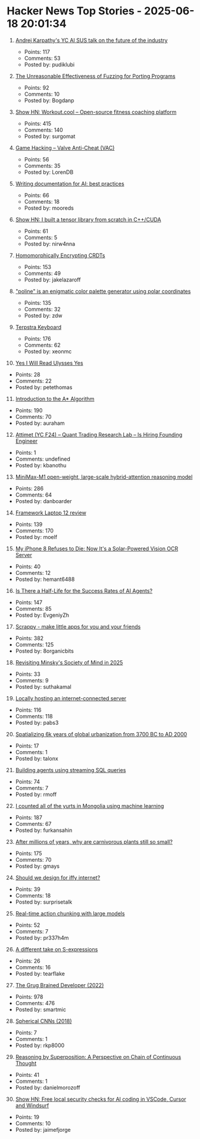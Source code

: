# Hacker News Top Stories - 2025-06-18 20:01:34

1. [Andrej Karpathy's YC AI SUS talk on the future of the industry](https://www.donnamagi.com/articles/karpathy-yc-talk)
   - Points: 117
   - Comments: 53
   - Posted by: pudiklubi

2. [The Unreasonable Effectiveness of Fuzzing for Porting Programs](https://rjp.io/blog/2025-06-17-unreasonable-effectiveness-of-fuzzing)
   - Points: 92
   - Comments: 10
   - Posted by: Bogdanp

3. [Show HN: Workout.cool – Open-source fitness coaching platform](https://github.com/Snouzy/workout-cool)
   - Points: 415
   - Comments: 140
   - Posted by: surgomat

4. [Game Hacking – Valve Anti-Cheat (VAC)](https://codeneverdies.github.io/posts/gh-2/)
   - Points: 56
   - Comments: 35
   - Posted by: LorenDB

5. [Writing documentation for AI: best practices](https://docs.kapa.ai/improving/writing-best-practices)
   - Points: 66
   - Comments: 18
   - Posted by: mooreds

6. [Show HN: I built a tensor library from scratch in C++/CUDA](https://github.com/nirw4nna/dsc)
   - Points: 61
   - Comments: 5
   - Posted by: nirw4nna

7. [Homomorphically Encrypting CRDTs](https://jakelazaroff.com/words/homomorphically-encrypted-crdts/)
   - Points: 153
   - Comments: 49
   - Posted by: jakelazaroff

8. ["poline" is an enigmatic color palette generator using polar coordinates](https://meodai.github.io/poline/)
   - Points: 135
   - Comments: 32
   - Posted by: zdw

9. [Terpstra Keyboard](http://terpstrakeyboard.com/web-app/keys.htm)
   - Points: 176
   - Comments: 62
   - Posted by: xeonmc

10. [Yes I Will Read Ulysses Yes](https://www.theatlantic.com/magazine/archive/2025/07/zachary-leader-richard-ellmann-james-joyce-review/682907/)
   - Points: 28
   - Comments: 22
   - Posted by: petethomas

11. [Introduction to the A* Algorithm](https://www.redblobgames.com/pathfinding/a-star/introduction.html)
   - Points: 190
   - Comments: 70
   - Posted by: auraham

12. [Attimet (YC F24) – Quant Trading Research Lab – Is Hiring Founding Engineer](https://www.ycombinator.com/companies/attimet/jobs/b1w9pjE-founding-engineer)
   - Points: 1
   - Comments: undefined
   - Posted by: kbanothu

13. [MiniMax-M1 open-weight, large-scale hybrid-attention reasoning model](https://github.com/MiniMax-AI/MiniMax-M1)
   - Points: 286
   - Comments: 64
   - Posted by: danboarder

14. [Framework Laptop 12 review](https://arstechnica.com/gadgets/2025/06/framework-laptop-12-review-im-excited-to-see-what-the-2nd-generation-looks-like/)
   - Points: 139
   - Comments: 170
   - Posted by: moelf

15. [My iPhone 8 Refuses to Die: Now It's a Solar-Powered Vision OCR Server](https://terminalbytes.com/iphone-8-solar-powered-vision-ocr-server/)
   - Points: 40
   - Comments: 12
   - Posted by: hemant6488

16. [Is There a Half-Life for the Success Rates of AI Agents?](https://www.tobyord.com/writing/half-life)
   - Points: 147
   - Comments: 85
   - Posted by: EvgeniyZh

17. [Scrappy - make little apps for you and your friends](https://pontus.granstrom.me/scrappy/)
   - Points: 382
   - Comments: 125
   - Posted by: 8organicbits

18. [Revisiting Minsky's Society of Mind in 2025](https://suthakamal.substack.com/p/revisiting-minskys-society-of-mind)
   - Points: 33
   - Comments: 9
   - Posted by: suthakamal

19. [Locally hosting an internet-connected server](https://mjg59.dreamwidth.org/72095.html)
   - Points: 116
   - Comments: 118
   - Posted by: pabs3

20. [Spatializing 6k years of global urbanization from 3700 BC to AD 2000](https://www.nature.com/articles/sdata201634)
   - Points: 17
   - Comments: 1
   - Posted by: talonx

21. [Building agents using streaming SQL queries](https://www.morling.dev/blog/this-ai-agent-should-have-been-sql-query/)
   - Points: 74
   - Comments: 7
   - Posted by: rmoff

22. [I counted all of the yurts in Mongolia using machine learning](https://monroeclinton.com/counting-all-yurts-in-mongolia/)
   - Points: 187
   - Comments: 67
   - Posted by: furkansahin

23. [After millions of years, why are carnivorous plants still so small?](https://www.smithsonianmag.com/articles/carnivorous-plants-have-been-trapping-animals-for-millions-of-years-so-why-have-they-never-grown-larger-180986708/)
   - Points: 175
   - Comments: 70
   - Posted by: gmays

24. [Should we design for iffy internet?](https://bytes.zone/posts/should-we-design-for-iffy-internet/)
   - Points: 39
   - Comments: 18
   - Posted by: surprisetalk

25. [Real-time action chunking with large models](https://www.pi.website/research/real_time_chunking)
   - Points: 52
   - Comments: 7
   - Posted by: pr337h4m

26. [A different take on S-expressions](https://gist.github.com/tearflake/569db7fdc8b363b7d320ebfeef8ab503)
   - Points: 26
   - Comments: 16
   - Posted by: tearflake

27. [The Grug Brained Developer (2022)](https://grugbrain.dev/)
   - Points: 978
   - Comments: 476
   - Posted by: smartmic

28. [Spherical CNNs (2018)](https://arxiv.org/abs/1801.10130)
   - Points: 7
   - Comments: 1
   - Posted by: rkp8000

29. [Reasoning by Superposition: A Perspective on Chain of Continuous Thought](https://arxiv.org/abs/2505.12514)
   - Points: 41
   - Comments: 1
   - Posted by: danielmorozoff

30. [Show HN: Free local security checks for AI coding in VSCode, Cursor and Windsurf](undefined)
   - Points: 19
   - Comments: 10
   - Posted by: jaimefjorge

